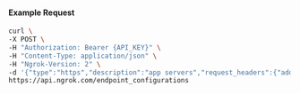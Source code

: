 <!-- Code generated for API Clients. DO NOT EDIT. -->

#### Example Request

```bash
curl \
-X POST \
-H "Authorization: Bearer {API_KEY}" \
-H "Content-Type: application/json" \
-H "Ngrok-Version: 2" \
-d '{"type":"https","description":"app servers","request_headers":{"add":{"x-frontend":"ngrok"},"remove":["cache-control"]}}' \
https://api.ngrok.com/endpoint_configurations
```
